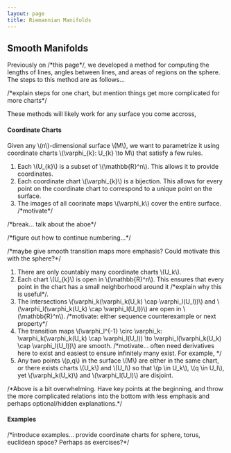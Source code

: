 ```yaml
---
layout: page
title: Riemannian Manifolds
---
```


## Smooth Manifolds

Previously on /\*this page\*/, we developed a method for computing the lengths of lines, angles between lines, and areas of regions on the sphere. The steps to this method are as follows...

/\*explain steps for one chart, but mention things get more complicated for more charts\*/

These methods will likely work for any surface you come accross, 

#### Coordinate Charts
Given any \\(n\\)-dimensional surface \\(M\\), we want to parametrize it using coordinate charts \\(\varphi_{k}: U_{k} \to M\\) that satisfy a few rules.

1. Each \\(U_{k}\\) is a subset of \\(\mathbb{R}^n\\). This allows it to provide coordinates.
1. Each coordinate chart \\(\varphi_{k}\\) is a bijection. This allows for every point on the coordinate chart to correspond to a unique point on the surface.
1. The images of all coorinate maps \\(\varphi_k\\) cover the entire surface. /\*motivate\*/

/\*break... talk about the aboe\*/

/\*figure out how to continue numbering...\*/

/\*maybe give smooth transition maps more emphasis? Could motivate this with the sphere?\*/

1. There are only countably many coordinate charts \\(U_k\\).
1. Each chart \\(U_{k}\\) is open in \\(\mathbb{R}^n\\). This ensures that every point in the chart has a small neighborhood around it /\*explain why this is useful\*/.
1. The intersections \\(\varphi_k(\varphi_k(U_k) \cap \varphi_l(U_l))\\) and \\(\varphi_l(\varphi_k(U_k) \cap \varphi_l(U_l))\\) are open in \\(\mathbb{R}^n\\). /\*motivate: either sequence counterexample or next property\*/
1. The transition maps \\(\varphi_l^{-1} \circ \varphi_k: \varphi_k(\varphi_k(U_k) \cap \varphi_l(U_l)) \to \varphi_l(\varphi_k(U_k) \cap \varphi_l(U_l))\\) are smooth. /\*motivate... often need derivatives here to exist and easiest to ensure infinitely many exist. For example, \*/
1. Any two points \\(p,q\\) in the surface \\(M\\) are either in the same chart, or there exists charts \\(U_k\\) and \\(U_l\\) so that \\(p \in U_k\\), \\(q \in U_l\\), yet \\(\varphi_k(U_k)\\) and \\(\varphi_l(U_l)\\) are disjoint.

/\*Above is a bit overwhelming. Have key points at the beginning, and throw the more complicated relations into the bottom with less emphasis and perhaps optional/hidden explanations.\*/

#### Examples
/\*introduce examples... provide coordinate charts for sphere, torus, euclidean space? Perhaps as exercises?\*/

